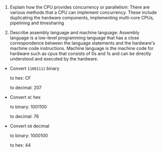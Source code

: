 <!-- Answers to the Short Answer Essay Questions go here -->

1. Explain how the CPU provides concurrency or parallelism:
   There are various methods that a CPU can implement concurrency.
   These include duplicating the hardware components, implementing
   multi-core CPUs, pipelining and timesharing

2. Describe assembly language and machine language:
   Assembly language is a low-level programming language that has a close correspondence between
   the language statements and the hardware's machine code instructions. Machine language is the
   machine code for hardware such as cpus that consists of 0s and 1s and can be directly understood
   and executed by the hardware.

- Convert `11001111` binary

  to hex: CF

  to decimal: 207

* Convert `4C` hex

  to binary: 1001100

  to decimal: 76

- Convert `68` decimal

  to binary: 1000100

  to hex: 44
